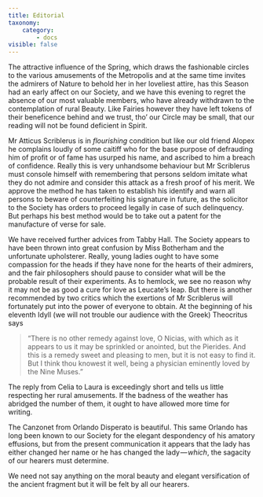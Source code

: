 ```yaml
---
title: Editorial
taxonomy:
    category:
        - docs
visible: false
---
```


The attractive influence of the Spring, which draws the fashionable circles to the various amusements of the Metropolis and at the same time invites the admirers of Nature to behold her in her loveliest attire, has this Season had an early affect on our Society, and we have this evening to regret the absence of our most valuable members, who have already withdrawn to the contemplation of rural Beauty. Like Fairies however they have left tokens of their beneficence behind and we trust, tho’ our Circle may be small, that our reading will not be found deficient in Spirit.  

Mr Atticus Scriblerus is in *flourishing* condition but like our old friend Alopex he complains loudly of some caitiff who for the base purpose of defrauding him of profit or of fame has usurped his name, and ascribed to him a breach of confidence. Really this is very unhandsome behaviour but Mr Scriblerus must console himself with remembering that persons seldom imitate what they do not admire and consider this attack as a fresh proof of his merit. We approve the method he has taken to establish his identify and warn all persons to beware of counterfeiting his signature in future, as the solicitor to the Society has orders to proceed legally in case of such delinquency. But perhaps his best method would be to take out a patent for the manufacture of verse for sale.  

We have received further advices from Tabby Hall. The Society appears to have been thrown into great confusion by Miss Botherham and the unfortunate upholsterer. Really, young ladies ought to have some compassion for the heads if they have none for the hearts of their admirers, and the fair philosophers should pause to consider what will be the probable result of their experiments. As to hemlock, we see no reason why it may not be as good a cure for love as Leucate’s leap. But there is another recommended by two critics which the exertions of Mr Scriblerus will fortunately put into the power of everyone to obtain. At the beginning of his eleventh Idyll (we will not trouble our audience with the Greek) Theocritus says

> “There is no other remedy against love, O Nicias, with which as it appears to us it may be sprinkled or anointed, but the Pierides. And this is a remedy sweet and pleasing to men, but it is not easy to find it. But I think thou knowest it well, being a physician eminently loved by the Nine Muses.”

The reply from Celia to Laura is exceedingly short and tells us little respecting her rural amusements. If the badness of the weather has abridged the number of them, it ought to have allowed more time for writing.  

The Canzonet from Orlando Disperato is beautiful. This same Orlando has long been known to our Society for the elegant despondency of his amatory effusions, but from the present communication it appears that the lady has either changed her name or he has changed the lady — *which*, the sagacity of our hearers must determine.  

We need not say anything on the moral beauty and elegant versification of the ancient fragment but it will be felt by all our hearers.